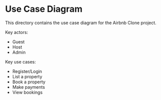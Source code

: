 # Use Case Diagram

This directory contains the use case diagram for the Airbnb Clone project.

Key actors:
- Guest
- Host
- Admin

Key use cases:
- Register/Login
- List a property
- Book a property
- Make payments
- View bookings
